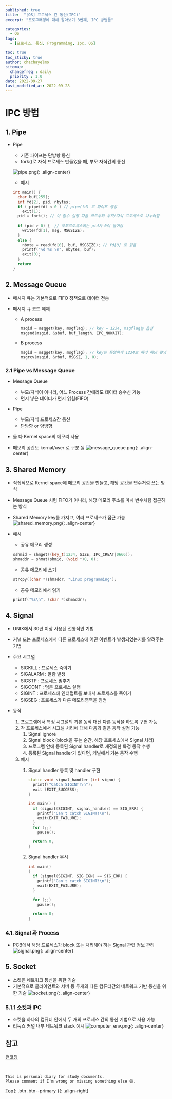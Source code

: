 ```yaml
---
published: true
title:  "[OS] 프로세스 간 통신(IPC)"
excerpt: "프로그래밍에 대해 알아보기 3번째, IPC 방법들"

categories:
  - OS
tags:
  - [프로세스, 통신, Programming, Ipc, OS]

toc: true
toc_sticky: true
author: chachayelmo
sitemap:
  changefreq : daily
  priority : 1.0
date: 2022-09-27
last_modified_at: 2022-09-28
---
```


# IPC 방법

## 1. Pipe
- Pipe
  - 기존 파이프는 단방향 통신
  - fork()로 자식 프로세스 만들었을 때, 부모 자식간의 통신
  
  ![pipe.png](../../assets/images/pipe.png){: .align-center}
  
  - 예시
  ```cpp
  int main() {
    char buf[255];
    int fd[2], pid, nbytes;
    if ( pipe(fd) < 0 ) // pipe(fd) 로 파이프 생성
      exit(1);
    pid = fork(); // 이 함수 실행 다음 코드부터 부모/자식 프로세스로 나누어짐
    
    if (pid > 0) {  // 부모프로세스에는 pid가 0이 들어감
      write(fd[1], msg, MSGSIZE);
    }
    else {
      nbyte = read(fd[0], buf, MSGSIZE); // fd[0] 로 읽음
      printf("%d %s \n", nbytes, buf);
      exit(0);
    }
    return
  }
  ```

## 2. Message Queue

- 메시지 큐는 기본적으로 FIFO 정책으로 데이터 전송

- 메시지 큐 코드 예제
  - A process
    ```cpp
    msqid = msgget(key, msgflag); // key = 1234, msgflag는 옵션
    msgsnd(msgid, &sbuf, buf_length, IPC_NOWAIT);
    ```
  - B process
    ```cpp
    msgid = msgget(key, msgflag); // key는 동일하게 1234로 해야 해당 큐의 msgid를 얻을 수 있음
    msgrcv(msqid, &rbuf, MSGSZ, 1, 0);
    ```
### 2.1 Pipe vs Message Queue

- Message Queue
    - 부모/자식이 아니라, 어느 Process 간에라도 데이터 송수신 가능
    - 먼저 넣은 데이터가 먼저 읽힘(FIFO)
- Pipe
    - 부모/자식 프로세스간 통신
    - 단방향 or 양방향
    
- 둘 다 Kernel space의 메모리 사용
- 메모리 공간도 kernal/user 로 구분 됨
![message_queue.png](../../assets/images/message_queue.png){: .align-center}

## 3. Shared Memory

- 직접적으로 Kernel space에 메모리 공간을 만들고, 해당 공간을 변수처럼 쓰는 방식
- Message Queue 처럼 FIFO가 아니라, 해당 메모리 주소를 마치 변수처럼 접근하는 방식
- Shared Memory key를 가지고, 여러 프로세스가 접근 가능
![shared_memory.png](../../assets/images/shared_memory.png){: .align-center}

- 예시
    - 공유 메모리 생성
    
    ```cpp
    sshmid = shmget((key_t)1234, SIZE, IPC_CREAT|0666));
    shmaddr = shmat(shmid, (void *)0, 0);
    ```
    
    - 공유 메모리에 쓰기
    
    ```cpp
    strcpy((char *)shmaddr, "Linux programming");
    ```
    
    - 공유 메모리에서 읽기
    
    ```cpp
    printf("%s\n", (char *)shmaddr);
    ```

## 4. Signal

- UNIX에서 30년 이상 사용된 전통적인 기법
- 커널 또는 프로세스에서 다른 프로세스에 어떤 이벤트가 발생되었는지를 알려주는 기법
- 주요 시그널
  - SIGKILL   : 프로세스 죽이기
  - SIGALARM  : 알람 발생
  - SIGSTP    : 프로세스 멈추기
  - SIGCONT   : 멈춘 프로세스 실행
  - SIGINT    : 프로세스에 인터럽트를 보내서 프로세스를 죽이기
  - SIGSEG    : 프로세스가 다른 메모리영역을 침범

- 동작
    1. 프로그램에서 특정 시그널의 기본 동작 대신 다른 동작을 하도록 구현 가능
    2. 각 프로세스에서 시그널 처리에 대해 다음과 같은 동작 설정 가능
        1. Signal ignore
        2. Signal block (block을 푸는 순간, 해당 프로세스에서 Signal 처리)
        3. 프로그램 안에 등록된 Signal handler로 재정의한 특정 동작 수행
        4. 등록된 Signal handler가 없다면, 커널에서 기본 동작 수행
    3. 예시
        1. Signal handler 등록 및 handler 구현
            
            ```cpp
            static void signal_handler (int signo) {
              printf("Catch SIGINT!\n");
              exit (EXIT_SUCCESS);
            }
            
            int main() {
              if (signal(SIGINT, signal_handler) == SIG_ERR) {
                printf("Can't catch SIGINT!\n");
                exit(EXIT_FAILURE);
              }
              for (;;)
                pause();
            
              return 0;
            }
            ```
            
        2. Signal handler 무시
        
            ```cpp
            int main()
            {
              if (signal(SIGINT, SIG_IGN) == SIG_ERR) {
                printf("Can't catch SIGINT!\n");
                exit(EXIT_FAILURE);
              }
            
              for (;;)
                pause();
            
              return 0;
            }
            ```
        
    
### 4.1. Signal 과 Process
- PCB에서 해당 프로세스가 block 또는 처리해야 하는 Signal 관련 정보 관리
    ![signal.png](../../assets/images/signal.png){: .align-center}

## 5. Socket

- 소켓은 네트워크 통신을 위한 기술
- 기본적으로 클라이언트와 서버 등 두개의 다른 컴퓨터간의 네트워크 기반 통신을 위한 기술
![socket.png](../../assets/images/socket.png){: .align-center}

### 5.1.1 소켓과 IPC

- 소켓을 하나의 컴퓨터 안에서 두 개의 프로세스 간의 통신 기법으로 사용 가능
- 리눅스 커널 내부 네트워크 stack 예시
![computer_env.png](../../assets/images/computer_env.png){: .align-center}

## 참고
[펀코딩](https://www.fun-coding.org/ipc.html)

<br>

    This is personal diary for study documents.
    Please comment if I'm wrong or missing something else 😄. 

[Top](#){: .btn .btn--primary }{: .align-right}